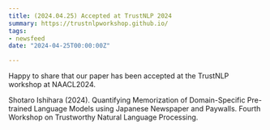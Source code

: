 ```yaml
---
title: (2024.04.25) Accepted at TrustNLP 2024
summary: https://trustnlpworkshop.github.io/
tags:
- newsfeed
date: "2024-04-25T00:00:00Z"

---
```


Happy to share that our paper has been accepted at the TrustNLP workshop at NAACL2024.

Shotaro Ishihara (2024). Quantifying Memorization of Domain-Specific Pre-trained Language Models using Japanese Newspaper and Paywalls. Fourth Workshop on Trustworthy Natural Language Processing.
